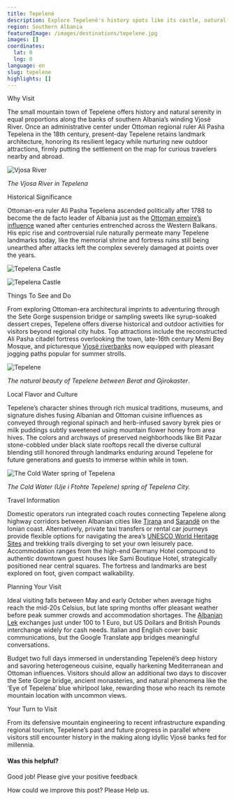 ```yaml
---
title: Tepelenë
description: Explore Tepelenë's history spots like its castle, natural wonders like the Vjosa River, and local cuisine featuring qofte meatballs and raki spirit in this scenic southern Albanian town.
region: Southern Albania
featuredImage: /images/destinations/tepelene.jpg
images: []
coordinates:
  lat: 0
  lng: 0
language: en
slug: tepelene
highlights: []
---
```


Why Visit

The small mountain town of Tepelene offers history and natural serenity in equal proportions along the banks of southern Albania’s winding Vjosë River. Once an administrative center under Ottoman regional ruler Ali Pasha Tepelena in the 18th century, present-day Tepelene retains landmark architecture, honoring its resilient legacy while nurturing new outdoor attractions, firmly putting the settlement on the map for curious travelers nearby and abroad.

![Vjosa River](https://eia476h758b.exactdn.com/wp-content/uploads/2023/08/Vjosa_River.jpeg "Vjosa River")

*The Vjosa River in Tepelena*

Historical Significance

Ottoman-era ruler Ali Pasha Tepelena ascended politically after 1788 to become the de facto leader of Albania just as the [Ottoman empire’s influence](https://albaniavisit.com/albania-under-ottoman-rule/) waned after centuries entrenched across the Western Balkans. His epic rise and controversial rule naturally permeate many Tepelene landmarks today, like the memorial shrine and fortress ruins still being unearthed after attacks left the complex severely damaged at points over the years.

![Tepelena Castle](https://eia476h758b.exactdn.com/wp-content/uploads/2023/04/Kalaja_e_Tepelenes.jpg "Kalaja e Tepelenes")

![Tepelena Castle](https://eia476h758b.exactdn.com/wp-content/uploads/2023/04/Castle-Tepelena.jpg "Castle Tepelena")

Things To See and Do

From exploring Ottoman-era architectural imprints to adventuring through the Sete Gorge suspension bridge or sampling sweets like syrup-soaked dessert crepes, Tepelene offers diverse historical and outdoor activities for visitors beyond regional city hubs. Top attractions include the reconstructed Ali Pasha citadel fortress overlooking the town, late-16th century Memi Bey Mosque, and picturesque [Vjosë riverbanks](https://albaniavisit.com/attractions/vjosa-river/) now equipped with pleasant jogging paths popular for summer strolls.

![Tepelene](https://eia476h758b.exactdn.com/wp-content/uploads/2023/04/Lumi-Drino-river-Tepelene.jpeg "Lumi Drino river Tepelene")

*The natural beauty of Tepelene between Berat and Gjirokaster*.

Local Flavor and Culture

Tepelene’s character shines through rich musical traditions, museums, and signature dishes fusing Albanian and Ottoman cuisine influences as conveyed through regional spinach and herb-infused savory byrek pies or milk puddings subtly sweetened using mountain flower honey from area hives. The colors and archways of preserved neighborhoods like Bit Pazar stone-cobbled under black slate rooftops recall the diverse cultural blending still honored through landmarks enduring around Tepelene for future generations and guests to immerse within while in town.

![The Cold Water spring of Tepelena](https://eia476h758b.exactdn.com/wp-content/uploads/2023/04/The-Cold-Water-spring-of-Tepelena-City.jpeg "The Cold Water spring of Tepelena City")

*The Cold Water (Uje i Ftohte Tepelene) spring of Tepelena City.*

Travel Information

Domestic operators run integrated coach routes connecting Tepelene along highway corridors between Albanian cities like [Tirana](https://albaniavisit.com/destinations/tirana/) and [Sarandë](https://albaniavisit.com/destinations/saranda/) on the Ionian coast. Alternatively, private taxi transfers or rental car journeys provide flexible options for navigating the area’s [UNESCO World Heritage Sites](https://albaniavisit.com/attractions/unesco-world-heritage-sites/) and trekking trails diverging to set your own leisurely pace. Accommodation ranges from the high-end Germany Hotel compound to authentic downtown guest houses like Sami Boutique Hotel, strategically positioned near central squares. The fortress and landmarks are best explored on foot, given compact walkability.

Planning Your Visit

Ideal visiting falls between May and early October when average highs reach the mid-20s Celsius, but late spring months offer pleasant weather before peak summer crowds and accommodation shortages. The [Albanian Lek](https://albaniavisit.com/travel-guide/currency-lek/) exchanges just under 100 to 1 Euro, but US Dollars and British Pounds interchange widely for cash needs. Italian and English cover basic communications, but the Google Translate app bridges meaningful conversations.

Budget two full days immersed in understanding Tepelenë’s deep history and savoring heterogeneous cuisine, equally harkening Mediterranean and Ottoman influences. Visitors should allow an additional two days to discover the Sete Gorge bridge, ancient monasteries, and natural phenomena like the ‘Eye of Tepelena’ blue whirlpool lake, rewarding those who reach its remote mountain location with uncommon views.

Your Turn to Visit

From its defensive mountain engineering to recent infrastructure expanding regional tourism, Tepelene’s past and future progress in parallel where visitors still encounter history in the making along idyllic Vjosë banks fed for millennia.

#### Was this helpful?

 

Good job! Please give your positive feedback

How could we improve this post? Please Help us.